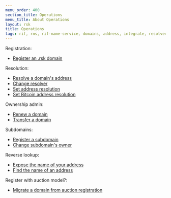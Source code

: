 ```yaml
---
menu_order: 400
section_title: Operations
menu_title: About Operations
layout: rsk
title: Operations
tags: rif, rns, rif-name-service, domains, address, integrate, resolver, node, sdk, libraries, infrastructure, protocols, mvp, design, rbtc, defi, decentralized, quick-start, guides, tutorial, networks, dapps, tools, rootstock, rsk, ethereum, smart-contracts, install, get-started, how-to, mainnet, testnet, contracts, wallets, web3, crypto
---
```


Registration:
- [Register an .rsk domain](./register)

Resolution:
- [Resolve a domain's address](./resolve)
- [Change resolver](./set-resolver)
- [Set address resolution](./set-addr)
- [Set Bitcoin address resolution](./set-btc-address)

Ownership admin:
- [Renew a domain](./renew)
- [Transfer a domain](./transfer)

Subdomains:
- [Register a subdomain](./register-subdomain)
- [Change subdomain's owner](./register-subdomain)

Reverse lookup:
- [Expose the name of your address](./set-reverse)
- [Find the name of an address](./get-reverse)

Register with auction model?:
- [Migrate a domain from auction registration](./migrate-from-auction)
